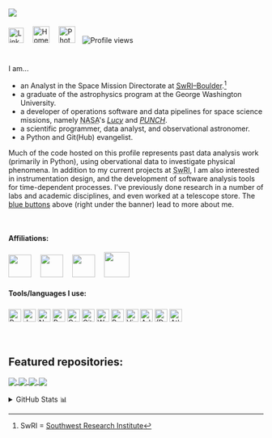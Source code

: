 # <img src="img/banner.gif"/>

<p id="buttons" style="height: fit-content; padding-bottom:5%;vertical-align: middle;">
<a href="https://www.linkedin.com/in/caden-gobat/" target="_blank"><img height="30" alt="LinkedIn" src="https://brand.linkedin.com/content/dam/me/business/en-us/amp/brand-site/v2/bg/LI-Bug.svg.original.svg"></a>&emsp;
<a href="https://cgobat.github.io/" target="_blank"><img height="33" alt="Homepage" src="https://www.logolynx.com/images/logolynx/8d/8d22fff92e7d5249d75a8f931a1618c6.png"></a>&emsp;
<a href="https://cgobat.myportfolio.com/" target="_blank"><img height="33" alt="Photography" src="http://iconbug.com/data/b7/256/43f075cf23f97af278ed3e874b041405.png"></a>&emsp;<img src="https://komarev.com/ghpvc/?username=cgobat&color=blue" alt="Profile views"/></p>

I am...
- an Analyst in the Space Mission Directorate at [<abbr title="Southwest Research Institute">SwRI</abbr>&ndash;Boulder](https://www.boulder.swri.edu/).[^1]
- a graduate of the astrophysics program at the George Washington University.
- a developer of operations software and data pipelines for space science missions, namely <abbr title="National Aeronautics and Space Administration">NASA</abbr>'s [*Lucy*](https://lucy.swri.edu/) and [*PUNCH*](https://punch.space.swri.edu/).
- a scientific programmer, data analyst, and observational astronomer.
- a Python and Git(Hub) evangelist.

Much of the code hosted on this profile represents past data analysis work (primarily in Python), using obervational data to investigate physical phenomena. In addition to my current projects at <abbr title="Southwest Research Institute">SwRI</abbr>, I am also interested in instrumentation design, and the development of software analysis tools for time-dependent processes. I've previously done research in a number of labs and academic disciplines, and even worked at a telescope store. The [blue buttons](#buttons) above (right under the banner) lead to more about me.

<br/>

#### Affiliations:
<a href="https://www.boulder.swri.edu/doso/index.html" target="_blank"><img height="45" src="https://upload.wikimedia.org/wikipedia/commons/thumb/a/a0/Southwest_Research_Institute_(SwRI)_logo.svg/440px-Southwest_Research_Institute_(SwRI)_logo.svg.png"></a>&emsp;
<a href="https://physics.columbian.gwu.edu/" target="_blank"><img height="45" src="https://creativeservices.gwu.edu/sites/g/files/zaxdzs2746/f/downloads/gw_monogram_2c.png"></a>&emsp;
<a href="https://lucy.swri.edu/" target="_blank"><img height="45" src="http://lucy.swri.edu/img/Lucy_insignia.svg"></a>&emsp;
<a href="https://punch.space.swri.edu/" target="_blank"><img height="50" src="https://punch.space.swri.edu/images/punch-logo_240w.png"></a>&emsp;

#### Tools/languages I use:
<div style="height: fit-content; padding-top: 5px">
<img height="25" src="https://cdn.jsdelivr.net/npm/simple-icons@3.10.0/icons/python.svg" title="Python">
<img height="25" src="https://cdn.jsdelivr.net/npm/simple-icons@3.10.0/icons/jupyter.svg" title="Jupyter">
<img height="25" src="https://cdn.jsdelivr.net/npm/simple-icons@3.10.0/icons/numpy.svg" title="NumPy">
<img height="25" src="https://cdn.jsdelivr.net/npm/simple-icons@3.10.0/icons/pandas.svg" title="Pandas">
<img height="25" src="https://cdn.jsdelivr.net/npm/simple-icons@3.10.0/icons/cplusplus.svg" title="C++">
<img height="25" src="https://cdn.jsdelivr.net/npm/simple-icons@3.10.0/icons/github.svg" title="GitHub">
<img height="25" src="https://cdn.jsdelivr.net/npm/simple-icons@3.10.0/icons/wolfram.svg" title="Wolfram Mathematica">
<img height="25" src="https://cdn.jsdelivr.net/npm/simple-icons@3.10.0/icons/gnubash.svg" title="Bash">
<img height="25" src="https://cdn.jsdelivr.net/npm/simple-icons@3.10.0/icons/visualstudiocode.svg" title="Visual Studio (Code)">
<img height="25" src="https://cdn.jsdelivr.net/npm/simple-icons@3.10.0/icons/adobe.svg" title="Adobe Creative Suite">
<img height="25" src="https://cdn.jsdelivr.net/npm/simple-icons@3.10.0/icons/dassaultsystemes.svg" title="(Dassault Systèmes) Solidworks">
<img height="25" src="https://cdn.jsdelivr.net/npm/simple-icons@3.10.0/icons/atlassian.svg" title="Atlassian Suite">
</div><br/><br/>


## Featured repositories:

<a href="https://github.com/cgobat/asymmetric_uncertainty/" target="_blank">
  <img align="center" src="https://gh-card.dev/repos/cgobat/asymmetric_uncertainty.svg"/>
</a>
<a href="https://github.com/cgobat/dark-GRBs" target="_blank">
 <img align="center" src="https://gh-card.dev/repos/cgobat/dark-sGRBs.svg"/>
</a>
<a href="https://github.com/cgobat/XDBS/" target="_blank">
  <img align="center" src="https://gh-card.dev/repos/cgobat/XDBS.svg"/>
</a>
<a href="https://github.com/cgobat/astro-instruments/" target="_blank">
  <img align="center" src="https://gh-card.dev/repos/cgobat/astro-instruments.svg"/>
</a>
<br/><br/>

<details>
<summary>GitHub Stats 📊</summary>
<p align="center">
  <img src="https://github-readme-stats.vercel.app/api?username=cgobat&show_icons=true&theme=dark&hide_rank=true&custom_title=%40cgobat%27s%20stats" alt="stats">
  <img src="https://github-readme-stats.vercel.app/api/top-langs/?username=cgobat&theme=dark&hide=jupyter%20notebook,mathematica&langs_count=4" alt="languages">
</p>
</details>

[^1]: SwRI = [Southwest Research Institute](https://www.swri.org/)
